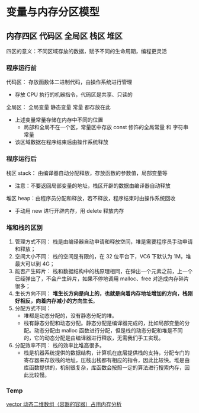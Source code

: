 # 变量与内存分区模型

## 内存四区 代码区 全局区 栈区 堆区

四区的意义：不同区域存放的数据，赋予不同的生命周期，编程更灵活

### 程序运行前

代码区： 存放函数体二进制代码，由操作系统进行管理

- 存放 CPU 执行的机器指令，代码区是共享、只读的

全局区： 全局变量 静态变量 常量 都存放在此

- 上述变量常量存储在内存中不同的位置
  - 局部和全局不在一个区，常量区中存放 const 修饰的全局常量 和 字符串常量
- 该区域数据在程序结束后由操作系统释放

### 程序运行后

栈区 stack： 由编译器自动分配释放，存放函数的参数值，局部变量等

- 注意：不要返回局部变量的地址，栈区开辟的数据由编译器自动释放

堆区 heap：由程序员分配和释放，若不释放，程序结束时由操作系统回收

- 手动用 new 进行开辟内存，用 delete 释放内存

### 堆和栈的区别

1. 管理方式不同： 栈是由编译器自动申请和释放空间，堆是需要程序员手动申请和释放；
2. 空间大小不同： 栈的空间是有限的，在 32 位平台下，VC6 下默认为 1M，堆最大可以到 4G；
3. 能否产生碎片： 栈和数据结构中的栈原理相同，在弹出一个元素之前，上一个已经弹出了，不会产生碎片，如果不停地调用 malloc、free 对造成内存碎片很多；
4. 生长方向不同： **堆生长方向是向上的，也就是向着内存地址增加的方向，栈刚好相反，向着内存减小的方向生长**。
5. 分配方式不同：
   - 堆都是动态分配的，没有静态分配的堆。
   - 栈有静态分配和动态分配。静态分配是编译器完成的，比如局部变量的分配。动态分配由 malloc 函数进行分配，但是栈的动态分配和堆是不同的，它的动态分配是由编译器进行释放，无需我们手工实现。
6. 分配效率不同： 栈的效率比堆高很多。
   - 栈是机器系统提供的数据结构，计算机在底层提供栈的支持，分配专门的寄存器来存放栈的地址，压栈出栈都有相应的指令，因此比较快。堆是由库函数提供的，机制很复杂，库函数会按照一定的算法进行搜索内存，因此比较慢。

### Temp

[vector 动态二维数组（容器的容器）占用内存分析](https://blog.csdn.net/kangroger/article/details/38386099)
